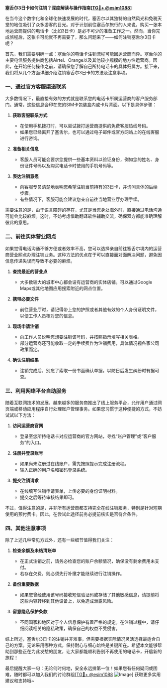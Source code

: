 **塞舌尔3日卡如何注销？深度解读与操作指南[[TG💪+ @esim1088](https://t.me/s/esim1088)]**

在当今这个数字化和全球化快速发展的时代，塞舌尔以其独特的自然风光和免税天堂的地位吸引了众多游客的目光。对于计划前往塞舌尔旅行的人来说，购买一张本地运营商提供的电话卡（比如3日卡）是必不可少的准备工作之一。然而，当你完成旅程后，这张卡可能就不再需要了，那么问题来了——如何注销塞舌尔3日卡呢？

首先，我们需要明确一点：塞舌尔的电话卡注销流程可能因运营商而异。塞舌尔的主要电信服务提供商包括Airtel、Orange以及其他较小规模的地方性运营商。因此，在开始任何操作之前，请确保您了解自己所持电话卡的具体归属方。接下来，我们将从几个方面详细介绍注销塞舌尔3日卡的方法及注意事项。

### 一、通过官方客服渠道联系

大多数情况下，最直接有效的方式就是联系您的电话卡所属运营商的客户服务部门。通常，这些信息会印在您的SIM卡包装盒内或卡片背面。以下是具体步骤：

1. **获取客服联系方式**  
   - 在使用手机拨打时，可以尝试拨打运营商提供的免费客服热线号码。
   - 如果您已经离开了塞舌尔，也可以通过电子邮件或官方网站上的在线客服进行咨询。

2. **准备相关信息**  
   - 客服人员可能会要求您提供一些基本资料以验证身份，例如您的姓名、身份证件号码以及购买电话卡时使用的手机号码等。

3. **表达注销意愿**  
   - 向客服专员清楚地表明您希望注销当前持有的3日卡，并询问具体的后续步骤。
   - 有些情况下，客服可能会建议您亲自前往当地营业厅办理手续。

需要注意的是，由于语言障碍的存在，尤其是当您身处海外时，直接通过电话沟通可能会比较麻烦。这时，不妨考虑借助翻译软件辅助交流，确保双方都能准确理解彼此的意思。

### 二、前往实体营业网点

如果觉得电话沟通不够方便或者效率不高，您可以选择亲自前往塞舌尔境内的运营商营业网点办理注销业务。这种方法的优点在于可以直接面对面解决问题，避免因信息传递失误而导致不必要的麻烦。

1. **查找最近的营业点**  
   - 大多数较大的城市中心都会设有运营商的实体店铺。可以通过Google Maps或其他地图应用搜索附近的网点位置。

2. **携带必要文件**  
   - 前往营业厅时，请记得带上您的护照或者其他有效的个人身份证明文件，以便工作人员核对您的信息。

3. **现场申请注销**  
   - 向工作人员说明您想要注销该号码，并按照指示填写相关表格。
   - 部分运营商还可能收取一定的手续费作为注销费用，具体情况视各家公司政策而定。

4. **确认注销结果**  
   - 注销完成后，别忘了索取一份书面确认单据，以防日后发生纠纷时有据可查。

### 三、利用网络平台自助服务

随着互联网技术的发展，越来越多的服务商推出了线上服务平台，允许用户通过网页端或移动应用程序自行处理账户管理事务。如果您习惯于这种便捷的方式，不妨试试以下方法：

1. **访问运营商官网**  
   - 登录至您所持电话卡对应运营商的官方网站，寻找“账户管理”或“客户服务”的入口。

2. **注册并登录账号**  
   - 如果尚未注册过在线账户，需先按照提示完成注册流程。
   - 输入正确的用户名和密码登录系统。

3. **提交注销请求**  
   - 在线填写注销申请表单，上传必要的身份证明材料。
   - 提交之后等待审核结果即可。

不过，值得注意的是，并非所有运营商都支持完全在线注销服务，特别是针对短期使用的预付费卡。因此，在尝试此途径前务必提前核实是否符合条件。

### 四、其他注意事项

除了上述几种常见方式外，还有一些细节值得我们关注：

1. **检查余额及未结清账单**  
   - 在正式注销之前，请务必检查您的账户余额情况，确保没有剩余费用未支付。
   - 若存在欠费，则必须先行补缴才能继续进行注销操作。

2. **备份重要数据**  
   - 如果您曾经使用该号码接收短信验证码或存储了其他敏感信息，请提前将这些内容转移到其他设备上，以免造成泄露风险。

3. **留意隐私保护条款**  
   - 不同国家和地区对于个人信息保护有着严格的规定。在注销过程中，请仔细阅读相关的隐私政策，确保自己的权益不受侵害。

综上所述，塞舌尔3日卡的注销并非难事，但需要根据实际情况灵活选择最适合自己的方案。无论采用哪种方式，保持耐心与细心始终是关键所在。希望本文能够帮助到那些正在为此发愁的朋友，让大家都能顺利告别不再使用的电话卡，开启新的旅程！

最后提醒大家一句：无论何时何地，安全永远排第一位！如果您有任何疑问或困难，随时都可以加入我们的讨论群组[[TG💪+ @esim1088](https://t.me/s/esim1088) ![Image](https://i.postimg.cc/4NQfJmqS/Snipaste-2025-05-13-00-14-12.png)] 获取更多实用建议和支持哦~